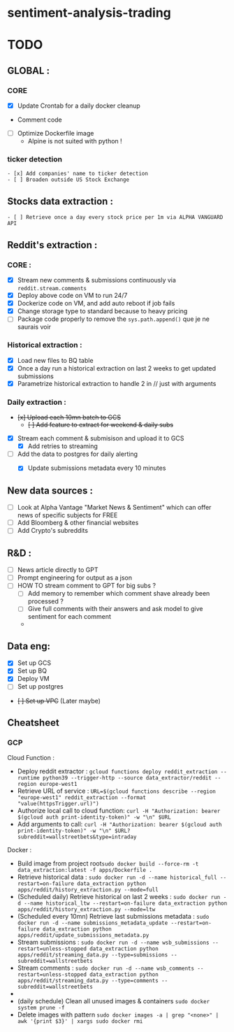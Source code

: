 sentiment-analysis-trading
==========================

TODO
====

## GLOBAL :

### CORE
 - [x] Update Crontab for a daily docker cleanup
 - Comment code
 - [ ] Optimize Dockerfile image
   - Alpine is not suited with python !

### ticker detection
    - [x] Add companies' name to ticker detection
    - [ ] Broaden outside US Stock Exchange

Stocks data extraction :
-------------------
    - [ ] Retrieve once a day every stock price per 1m via ALPHA VANGUARD API 

Reddit's extraction :
-------------------

### CORE :
  - [x] Stream new comments & submissions continuously via  `reddit.stream.comments`
  - [x] Deploy above code on VM to run 24/7
  - [x] Dockerize code on VM, and add auto reboot if job fails
  - [x] Change storage type to standard because to heavy pricing
  - [ ] Package code properly to remove the `sys.path.append()` que je ne saurais voir

### Historical extraction :
  - [x] Load new files to BQ table
  - [x] Once a day run a historical extraction on last 2 weeks to get updated submissions
  - [x] Parametrize historical extraction to handle 2 in // just with arguments

### Daily extraction :
  - ~~[x] Upload each 10mn batch to GCS~~
    - ~~[ ] Add feature to extract for weekend & daily subs~~
  - [x] Stream each comment & submisison and upload it to GCS 
    - [x] Add retries to streaming
- [ ] Add the data to postgres for daily alerting
    - [x] Update submissions metadata every 10 minutes 


New data sources :
------------------
- [ ] Look at Alpha Vantage "Market News & Sentiment" which can offer news of specific subjects for FREE 
- [ ] Add Bloomberg & other financial websites
- [ ] Add Crypto's subreddits

R&D :
-----

- [ ] News article directly to GPT
- [ ] Prompt engineering for output as a json
- [ ] HOW TO stream comment to GPT for big subs ?
    - [ ] Add memory to remember which comment shave already been processed ?
    - [ ] Give full comments with their answers and ask model to give sentiment
      for each comment
    - 

Data eng:
---------

- [X] Set up GCS
- [X] Set up BQ
- [X] Deploy VM
- [ ] Set up postgres
- ~~[ ] Set up VPC~~ (Later maybe)


## Cheatsheet
### GCP
Cloud Function :
  - Deploy reddit extractor : `gcloud functions deploy reddit_extraction --runtime python39 --trigger-http --source data_extractor/reddit --region europe-west1`
  - Retrieve URL of service :  `URL=$(gcloud functions describe --region "europe-west1" reddit_extraction --format "value(httpsTrigger.url)")`
  - Authorize local call to cloud function: `curl -H "Authorization: bearer $(gcloud auth print-identity-token)" -w "\n" $URL`
  - Add arguments to call: `curl -H "Authorization: bearer $(gcloud auth print-identity-token)" -w "\n" $URL?subreddit=wallstreetbets&type=intraday`

Docker :
  - Build image from project root`sudo docker build --force-rm -t data_extraction:latest -f apps/Dockerfile .`
  - Retrieve historical data : `sudo docker run -d --name historical_full --restart=on-failure data_extraction python apps/reddit/history_extraction.py --mode=full`
  - (Scheduled daily) Retrieve historical on last 2 weeks : `sudo docker run -d --name historical_ltw --restart=on-failure data_extraction python apps/reddit/history_extraction.py --mode=ltw`
  - (Scheduled every 10mn) Retrieve last submissions metadata : `sudo docker run -d --name submissions_metadata_update --restart=on-failure data_extraction python apps/reddit/update_submissions_metadata.py`
  - Stream submissions : `sudo docker run -d --name wsb_submissions --restart=unless-stopped data_extraction python apps/reddit/streaming_data.py --type=submissions --subreddit=wallstreetbets`
  - Stream comments : `sudo docker run -d --name wsb_comments --restart=unless-stopped data_extraction python apps/reddit/streaming_data.py --type=comments --subreddit=wallstreetbets`
  - 
  - (daily schedule) Clean all unused images & containers `sudo docker system prune -f`
  - Delete images with pattern  `sudo docker images -a | grep "<none>" | awk '{print $3}' | xargs sudo docker rmi`
    
